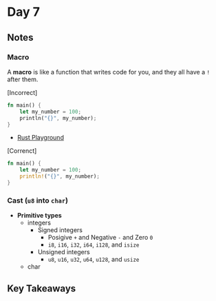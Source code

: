 # Day 7

## Notes

### Macro

A **macro** is like a function that writes code for you, and they all have a `!` after them.

[Incorrect]

```rust
fn main() {    
    let my_number = 100;    
    println("{}", my_number);
}
```

- [Rust Playground](https://play.rust-lang.org/?version=stable&mode=debug&edition=2021&gist=ede0efe576f8403ead80543a7991a1d7)

[Correnct]

```rust
fn main() {    
    let my_number = 100;    
    println!("{}", my_number);
}
```

### Cast (`u8` into `char`)

- **Primitive types**
  - integers
    - Signed integers
      - Posigive `+` and Negative `-` and Zero `0`
      - `i8`, `i16`, `i32`, `i64`, `i128`, and `isize`
    - Unsigned integers
      - `u8`, `u16`, `u32`, `u64`, `u128`, and `usize`
  - char

## Key Takeaways
